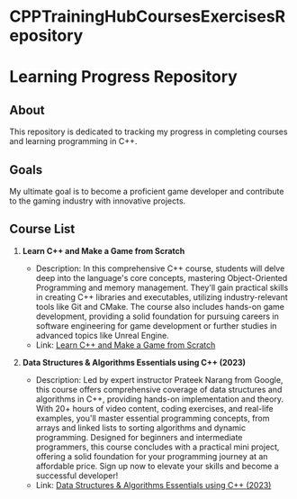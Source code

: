 # CPPTrainingHubCoursesExercisesRepository
# Learning Progress Repository

## About
This repository is dedicated to tracking my progress in completing courses and learning programming in C++. 

## Goals
My ultimate goal is to become a proficient game developer and contribute to the gaming industry with innovative projects.

## Course List
1. **Learn C++ and Make a Game from Scratch**
   - Description: In this comprehensive C++ course, students will delve deep into the language's core concepts, mastering Object-Oriented Programming and memory management. They'll gain practical skills in creating C++ libraries and executables, utilizing industry-relevant tools like Git and CMake. The course also includes hands-on game development, providing a solid foundation for pursuing careers in software engineering for game development or further studies in advanced topics like Unreal Engine.
   - Link: [Learn C++ and Make a Game from Scratch](https://www.udemy.com/course/complete-game-development-series-04-making-a-game-with-c/?couponCode=ST7MT41824)
   
2. **Data Structures & Algorithms Essentials using C++ (2023)**
   - Description:  Led by expert instructor Prateek Narang from Google, this course offers comprehensive coverage of data structures and algorithms in C++, providing hands-on implementation and theory. With 20+ hours of video content, coding exercises, and real-life examples, you'll master essential programming concepts, from arrays and linked lists to sorting algorithms and dynamic programming. Designed for beginners and intermediate programmers, this course concludes with a practical mini project, offering a solid foundation for your programming journey at an affordable price. Sign up now to elevate your skills and become a successful developer!
   - Link: [Data Structures & Algorithms Essentials using C++ (2023)](https://www.udemy.com/course/cpp-data-structures-algorithms-prateek-narang/?couponCode=ST7MT41824)



